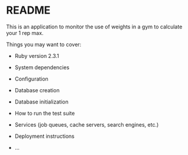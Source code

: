 # README

This is an application to monitor the use of weights in a gym to calculate your 1 rep max. 

Things you may want to cover:

* Ruby version
2.3.1

* System dependencies

* Configuration

* Database creation

* Database initialization

* How to run the test suite

* Services (job queues, cache servers, search engines, etc.)

* Deployment instructions

* ...
